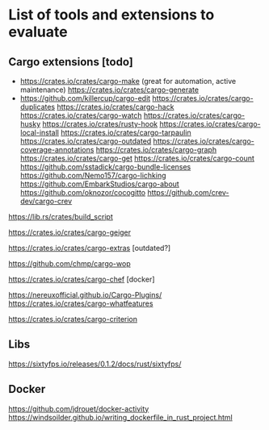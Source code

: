 # List of tools and extensions to evaluate

## Cargo extensions [todo]

* https://crates.io/crates/cargo-make (great for automation, active maintenance)
https://crates.io/crates/cargo-generate
* https://github.com/killercup/cargo-edit
https://crates.io/crates/cargo-duplicates
https://crates.io/crates/cargo-hack
https://crates.io/crates/cargo-watch
https://crates.io/crates/cargo-husky
https://crates.io/crates/rusty-hook
https://crates.io/crates/cargo-local-install
https://crates.io/crates/cargo-tarpaulin
https://crates.io/crates/cargo-outdated
https://crates.io/crates/cargo-coverage-annotations
https://crates.io/crates/cargo-graph
https://crates.io/crates/cargo-get
https://crates.io/crates/cargo-count
https://github.com/sstadick/cargo-bundle-licenses
https://github.com/Nemo157/cargo-lichking
https://github.com/EmbarkStudios/cargo-about
https://github.com/oknozor/cocogitto
https://github.com/crev-dev/cargo-crev

https://lib.rs/crates/build_script

https://crates.io/crates/cargo-geiger

https://crates.io/crates/cargo-extras [outdated?]

https://github.com/chmp/cargo-wop

https://crates.io/crates/cargo-chef [docker]

https://nereuxofficial.github.io/Cargo-Plugins/
https://crates.io/crates/cargo-whatfeatures

https://crates.io/crates/cargo-criterion

## Libs

https://sixtyfps.io/releases/0.1.2/docs/rust/sixtyfps/

## Docker

https://github.com/jdrouet/docker-activity
https://windsoilder.github.io/writing_dockerfile_in_rust_project.html
